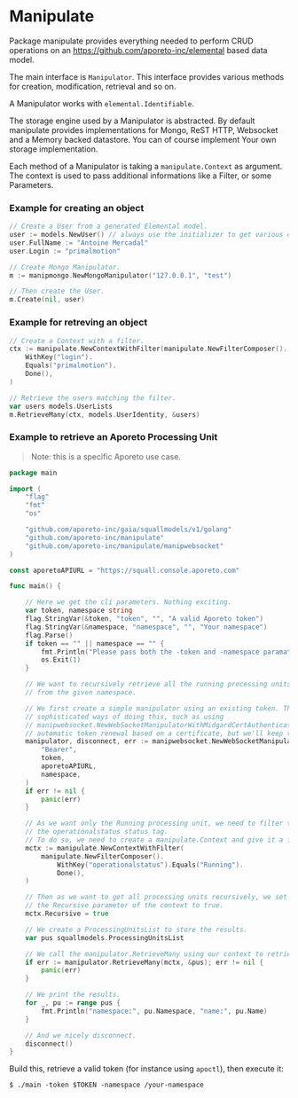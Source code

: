 # Manipulate

Package manipulate provides everything needed to perform CRUD operations
on an https://github.com/aporeto-inc/elemental based data model.

The main interface is `Manipulator`. This interface provides various
methods for creation, modification, retrieval and so on.

A Manipulator works with `elemental.Identifiable`.

The storage engine used by a Manipulator is abstracted. By default manipulate
provides implementations for Mongo, ReST HTTP, Websocket and a Memory backed datastore. You can of course implement
Your own storage implementation.

Each method of a Manipulator is taking a `manipulate.Context` as argument. The context is used
to pass additional informations like a Filter, or some Parameters.

### Example for creating an object

```go
// Create a User from a generated Elemental model.
user := models.NewUser() // always use the initializer to get various default value correctly set.
user.FullName := "Antoine Mercadal"
user.Login := "primalmotion"

// Create Mongo Manipulator.
m := manipmongo.NewMongoManipulator("127.0.0.1", "test")

// Then create the User.
m.Create(nil, user)
```

### Example for retreving an object

```go
// Create a Context with a filter.
ctx := manipulate.NewContextWithFilter(manipulate.NewFilterComposer().
    WithKey("login").
    Equals("primalmotion").
    Done(),
)

// Retrieve the users matching the filter.
var users models.UserLists
m.RetrieveMany(ctx, models.UserIdentity, &users)
```


### Example to retrieve an Aporeto Processing Unit

> Note: this is a specific Aporeto use case.

```go
package main

import (
	"flag"
	"fmt"
	"os"

	"github.com/aporeto-inc/gaia/squallmodels/v1/golang"
	"github.com/aporeto-inc/manipulate"
	"github.com/aporeto-inc/manipulate/manipwebsocket"
)

const aporetoAPIURL = "https://squall.console.aporeto.com"

func main() {

	// Here we get the cli parameters. Nothing exciting.
	var token, namespace string
	flag.StringVar(&token, "token", "", "A valid Aporeto token")
	flag.StringVar(&namespace, "namespace", "", "Your namespace")
	flag.Parse()
	if token == "" || namespace == "" {
		fmt.Println("Please pass both the -token and -namespace paramaters")
		os.Exit(1)
	}

	// We want to recursively retrieve all the running processing units starting
	// from the given namespace.

	// We first create a simple manipulator using an existing token. There are more
	// sophisticated ways of doing this, such as using
	// manipwebsocket.NewWebSocketManipulatorWithMidgardCertAuthentication to handle
	// automatic token renewal based on a certificate, but we'll keep this example simple.
	manipulator, disconnect, err := manipwebsocket.NewWebSocketManipulator(
		"Bearer",
		token,
		aporetoAPIURL,
		namespace,
	)
	if err != nil {
		panic(err)
	}

	// As we want only the Running processing unit, we need to filter them on
	// the operationalstatus status tag.
	// To do so, we need to create a manipulate.Context and give it a filter.
	mctx := manipulate.NewContextWithFilter(
		manipulate.NewFilterComposer().
			WithKey("operationalstatus").Equals("Running").
			Done(),
	)

	// Then as we want to get all processing units recursively, we set
	// the Recursive parameter of the context to true.
	mctx.Recursive = true

	// We create a ProcessingUnitsList to store the results.
	var pus squallmodels.ProcessingUnitsList

	// We call the manipulator.RetrieveMany using our context to retrieve the data.
	if err := manipulator.RetrieveMany(mctx, &pus); err != nil {
		panic(err)
	}

	// We print the results.
	for _, pu := range pus {
		fmt.Println("namespace:", pu.Namespace, "name:", pu.Name)
	}

	// And we nicely disconnect.
	disconnect()
}
```

Build this, retrieve a valid token (for instance using `apoctl`), then execute it:

    $ ./main -token $TOKEN -namespace /your-namespace

